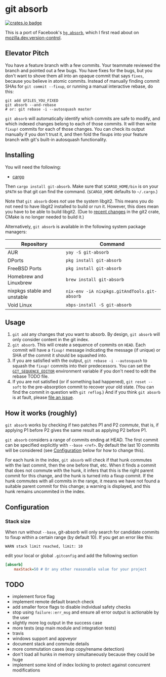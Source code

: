 # git absorb

[![crates.io badge](https://img.shields.io/crates/v/git-absorb.svg)](https://crates.io/crates/git-absorb)

This is a port of Facebook's [`hg absorb`](https://bitbucket.org/facebook/hg-experimental/src/default/hgext3rd/absorb/__init__.py?at=default&fileviewer=file-view-default), which I first read about on [mozilla.dev.version-control](https://groups.google.com/forum/#!msg/mozilla.dev.version-control/nh4fITFlEMk/ZNXgnAzxAQAJ).

## Elevator Pitch

You have a feature branch with a few commits. Your teammate reviewed the branch and pointed out a few bugs. You have fixes for the bugs, but you don't want to shove them all into an opaque commit that says `fixes`, because you believe in atomic commits. Instead of manually finding commit SHAs for `git commit --fixup`, or running a manual interactive rebase, do this:

```
git add $FILES_YOU_FIXED
git absorb --and-rebase
# or: git rebase -i --autosquash master
```

`git absorb` will automatically identify which commits are safe to modify, and which indexed changes belong to each of those commits. It will then write `fixup!` commits for each of those changes. You can check its output manually if you don't trust it, and then fold the fixups into your feature branch with git's built-in autosquash functionality.

## Installing

You will need the following:

- [cargo](https://github.com/rust-lang/cargo)

Then `cargo install git-absorb`. Make sure that `$CARGO_HOME/bin` is on your `$PATH` so that git can find the command. (`$CARGO_HOME` defaults to `~/.cargo`.)

Note that `git absorb` does _not_ use the system libgit2. This means you do not need to have libgit2 installed to build or run it. However, this does mean you have to be able to build libgit2. (Due to [recent changes](https://github.com/alexcrichton/git2-rs/commit/76f4b74aef2bc2a54906ddcbf7fbe0018936a69d) in the git2 crate, CMake is no longer needed to build it.)

Alternatively, `git absorb` is available in the following system package managers:

| Repository                  | Command                                      |
| --------------------------- | -------------------------------------------- |
| AUR                         | `yay -S git-absorb`                          |
| DPorts                      | `pkg install git-absorb`                     |
| FreeBSD Ports               | `pkg install git-absorb`                     |
| Homebrew and Linuxbrew      | `brew install git-absorb`                    |
| nixpkgs stable and unstable | `nix-env -iA nixpkgs.gitAndTools.git-absorb` |
| Void Linux                  | `xbps-install -S git-absorb`                 |

## Usage

1. `git add` any changes that you want to absorb. By design, `git absorb` will only consider content in the git index.
2. `git absorb`. This will create a sequence of commits on `HEAD`. Each commit will have a `fixup!` message indicating the message (if unique) or SHA of the commit it should be squashed into.
3. If you are satisfied with the output, `git rebase -i --autosquash` to squash the `fixup!` commits into their predecessors. You can set the [`GIT_SEQUENCE_EDITOR`](https://stackoverflow.com/a/29094904) environment variable if you don't need to edit the rebase TODO file.
4. If you are not satisfied (or if something bad happened), `git reset --soft` to the pre-absorption commit to recover your old state. (You can find the commit in question with `git reflog`.) And if you think `git absorb` is at fault, please [file an issue](https://github.com/tummychow/git-absorb/issues/new).

## How it works (roughly)

`git absorb` works by checking if two patches P1 and P2 *commute*, that is, if applying P1 before P2 gives the same result as applying P2 before P1.

`git absorb` considers a range of commits ending at HEAD. The first commit can be specified explicitly with `--base <ref>`. By default the last 10 commits will be considered (see [Configuration](#configuration) below for how to change this).

For each hunk in the index, `git absorb` will check if that hunk commutes with the last commit, then the one before that, etc. When it finds a commit that does not commute with the hunk, it infers that this is the right parent commit for this change, and the hunk is turned into a fixup commit. If the hunk commutes with all commits in the range, it means we have not found a suitable parent commit for this change; a warning is displayed, and this hunk remains uncommited in the index. 

## Configuration

### Stack size

When run without `--base`, git-absorb will only search for candidate commits to fixup within a certain range (by default 10). If you get an error like this:

```
WARN stack limit reached, limit: 10
```

edit your local or global `.gitconfig` and add the following section

```ini
[absorb]
    maxStack=50 # Or any other reasonable value for your project
```

## TODO

- implement force flag
- implement remote default branch check
- add smaller force flags to disable individual safety checks
- stop using `failure::err_msg` and ensure all error output is actionable by the user
- slightly more log output in the success case
- more tests (esp main module and integration tests)
- travis
- windows support and appveyor
- document stack and commute details
- more commutation cases (esp copy/rename detection)
- don't load all hunks in memory simultaneously because they could be huge
- implement some kind of index locking to protect against concurrent modifications
